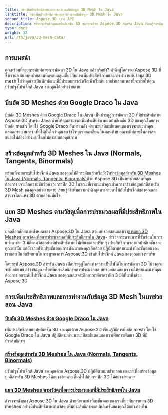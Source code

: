 ```yaml
---
title: การเพิ่มประสิทธิภาพและการทำงานกับข้อมูล 3D Mesh ใน Java
linktitle: การเพิ่มประสิทธิภาพและการทำงานกับข้อมูล 3D Mesh ใน Java
second_title: Aspose.3D จาวา API
description: เพิ่มประสิทธิภาพแอปพลิเคชัน 3D ของคุณด้วย Aspose.3D สำหรับ Java เรียนรู้การบีบอัด mesh ด้วย Google Draco สร้างข้อมูล mesh และประมวลผล mesh 3D ตามวัสดุอย่างมีประสิทธิภาพ
type: docs
weight: 32
url: /th/java/3d-mesh-data/
---
```

## การแนะนำ

คุณพร้อมที่จะยกระดับทักษะการพัฒนา 3D ใน Java แล้วหรือยัง? ดำดิ่งสู่โลกของ Aspose.3D ที่ซึ่งเรานำเสนอบทช่วยสอนที่ครอบคลุมเกี่ยวกับการเพิ่มประสิทธิภาพและการทำงานกับข้อมูล 3D mesh ไม่ว่าคุณจะเป็นนักพัฒนาที่มีประสบการณ์หรือเพิ่งเริ่มต้น บทช่วยสอนเหล่านี้จะช่วยให้คุณปรับปรุงโปรเจ็กต์ Java ของคุณได้อย่างง่ายดาย

## บีบอัด 3D Meshes ด้วย Google Draco ใน Java

[บีบอัด 3D Meshes ด้วย Google Draco ใน Java](./compress-meshes-google-draco/) เป็นประตูสู่การพัฒนา 3D ที่มีประสิทธิภาพ Aspose.3D สำหรับ Java ช่วยให้คุณสามารถเพิ่มประสิทธิภาพแอปพลิเคชัน 3D ของคุณโดยการบีบอัด mesh โดยใช้ Google Draco อันทรงพลัง คำแนะนำทีละขั้นตอนของเราจะแนะนำคุณตลอดกระบวนการ เพื่อให้มั่นใจว่าคุณจะเข้าใจทุกรายละเอียด ในตอนท้าย คุณจะมีทักษะในการลดขนาดไฟล์ลงอย่างมากโดยไม่กระทบต่อคุณภาพ

## สร้างข้อมูลสำหรับ 3D Meshes ใน Java (Normals, Tangents, Binormals)

 พร้อมที่จะยกระดับโปรเจ็กต์ Java ของคุณไปอีกระดับแล้วหรือยัง?[สร้างข้อมูลสำหรับ 3D Meshes ใน Java (Normals, Tangents, Binormals)](./generate-mesh-data/)ด้วย Aspose.3D เป็นบทช่วยสอนที่คุณต้องการ เจาะลึกความซับซ้อนของกราฟิก 3D ในขณะที่เราแนะนำคุณผ่านการสร้างข้อมูลปกติสำหรับ 3D Mesh ของคุณอย่างง่ายดาย เรียนรู้วิธีเพิ่มความน่าดึงดูดทางสายตาให้กับโปรเจ็กต์ของคุณและสำรวจโลกแห่ง 3D ด้วยความมั่นใจ

## แยก 3D Meshes ตามวัสดุเพื่อการประมวลผลที่มีประสิทธิภาพใน Java

 ปลดล็อกศักยภาพทั้งหมดของ Aspose.3D ใน Java ด้วยบทช่วยสอนของเรา[การแยก 3D Meshes ตามวัสดุเพื่อการประมวลผลที่มีประสิทธิภาพใน Java](./split-meshes-by-material/)- สำรวจกระบวนการที่ซับซ้อนในการแบ่งตาข่าย 3 มิติตามวัสดุอย่างมีประสิทธิภาพ ไม่เพียงแต่จะปรับปรุงประสิทธิภาพของแอปพลิเคชันของคุณเท่านั้น แต่ยังช่วยปรับปรุงขั้นตอนการพัฒนาของคุณอีกด้วย ปฏิบัติตามคำแนะนำทีละขั้นตอนของเราและเป็นสักขีพยานในการบูรณาการ Aspose.3D เข้ากับโปรเจ็กต์ Java ของคุณอย่างราบรื่น

โดยสรุป Aspose.3D สำหรับ Java เปิดประตูสู่โลกแห่งความเป็นไปได้ในการพัฒนา 3D ไม่ว่าคุณจะบีบอัดเมช สร้างข้อมูล หรือเพิ่มประสิทธิภาพการประมวลผล บทช่วยสอนของเราจะให้คำแนะนำที่คุณต้องการ ยกระดับโปรเจ็กต์ Java ของคุณและเจาะลึกอาณาจักรกราฟิก 3 มิติที่น่าทึ่งด้วย Aspose.3D
## การเพิ่มประสิทธิภาพและการทำงานกับข้อมูล 3D Mesh ในบทช่วยสอน Java
### [บีบอัด 3D Meshes ด้วย Google Draco ใน Java](./compress-meshes-google-draco/)
เพิ่มประสิทธิภาพแอปพลิเคชัน 3D ของคุณด้วย Aspose.3D เรียนรู้วิธีการบีบอัด mesh โดยใช้ Google Draco ใน Java ปฏิบัติตามคำแนะนำทีละขั้นตอนของเราเพื่อการพัฒนา 3D ที่มีประสิทธิภาพ
### [สร้างข้อมูลสำหรับ 3D Meshes ใน Java (Normals, Tangents, Binormals)](./generate-mesh-data/)
ปรับปรุงโปรเจ็กต์ Java ของคุณด้วย Aspose.3D ปฏิบัติตามบทช่วยสอนของเราเพื่อสร้างข้อมูลปกติสำหรับ 3D Meshes ได้อย่างง่ายดาย ดื่มด่ำไปกับกราฟิก 3D ได้อย่างง่ายดาย
### [แยก 3D Meshes ตามวัสดุเพื่อการประมวลผลที่มีประสิทธิภาพใน Java](./split-meshes-by-material/)
สำรวจพลังของ Aspose.3D ใน Java ด้วยคำแนะนำทีละขั้นตอนของเราเกี่ยวกับการแยก 3D meshes อย่างมีประสิทธิภาพตามวัสดุ เพิ่มประสิทธิภาพแอปพลิเคชันของคุณได้อย่างราบรื่น